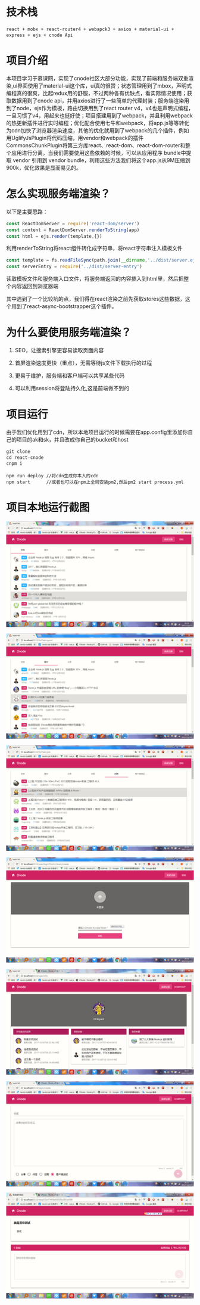 # 技术栈

```
react + mobx + react-router4 + webapck3 + axios + material-ui + express + ejs + cnode Api
```


# 项目介绍

本项目学习于慕课网，实现了cnode社区大部分功能，实现了前端和服务端双重渲染,ui界面使用了material-ui这个库，ui真的很赞；状态管理用到了mbox，声明式编程真的很爽，比起redux用的舒服，不过两种各有优缺点，看实际情况使用；获取数据用到了cnode api，并用axios进行了一些简单的代理封装；服务端渲染用到了node，ejs作为模板，路由切换用到了react router v4，v4也是声明式编程，一旦习惯了v4，用起来也挺好使；项目搭建用到了webpack，并且利用webpack的热更新插件进行实时编程；优化配合使用七牛和webpack，将app.js等等转化为cdn加快了浏览器渲染速度，其他的优化就用到了webpack的几个插件，例如用UglifyJsPlugin将代码压缩，用vendor和webpack的插件CommonsChunkPlugin将第三方库react、react-dom、react-dom-router和整个应用进行分离，当我们需要使用这些依赖的时候，可以从应用程序 bundle中提取 vendor 引用到 vendor bundle，利用这些方法我们将这个app.js从9M压缩到900k，优化效果是显而易见的。
        

# 怎么实现服务端渲染？

以下是主要思路：

```js
const ReactDomServer = require('react-dom/server')
const content = ReactDomServer.renderToString(app)
const html = ejs.render(template,{})
```

利用renderToString将react组件转化成字符串，将react字符串注入模板文件

```js
const template = fs.readFileSync(path.join(__dirname,'../dist/server.ejs'),'utf8')
const serverEntry = require('../dist/server-entry')

```
读取模板文件和服务端入口文件，将服务端返回的内容插入到html里，然后把整个内容返回到浏览器端

其中遇到了一个比较坑的点，我们得在react渲染之前先获取stores这些数据，这个用到了react-async-bootstrapper这个插件。

# 为什么要使用服务端渲染？

1. SEO，让搜索引擎更容易读取页面内容

2. 首屏渲染速度更快（重点），无需等待js文件下载执行的过程

3. 更易于维护，服务端和客户端可以共享某些代码

4. 可以利用session将登陆持久化,这是前端做不到的


# 项目运行

由于我们优化用到了cdn，所以本地项目运行的时候需要在app.config里添加你自己的项目的ak和sk，并且改成你自己的bucket和host

```
git clone
cd react-cnode
cnpm i

npm run deploy //将cdn生成你本人的cdn
npm start      //或者也可以在npm上全局安装pm2,然后pm2 start process.yml

```

# 项目本地运行截图

![首页](./screenshots/首页.png)

![精华](./screenshots/精华.png)

![招聘](./screenshots/招聘.png)

![未登陆](./screenshots/未登陆.png)

![用户信息](./screenshots/用户信息.png)

![发布话题](./screenshots/发布话题.png)

![回复](./screenshots/回复.png)
